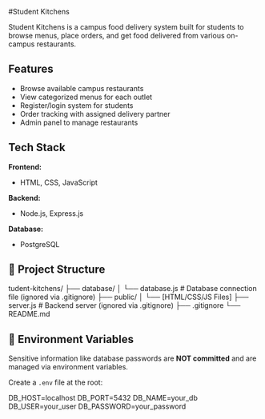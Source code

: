 #Student Kitchens

Student Kitchens is a campus food delivery system built for students to browse menus, place orders, and get food delivered from various on-campus restaurants.

## Features

- Browse available campus restaurants
- View categorized menus for each outlet
- Register/login system for students
- Order tracking with assigned delivery partner
- Admin panel to manage restaurants

##  Tech Stack

**Frontend:**
- HTML, CSS, JavaScript

**Backend:**
- Node.js, Express.js

**Database:**
- PostgreSQL

## 📁 Project Structure
tudent-kitchens/
├── database/
│ └── database.js # Database connection file (ignored via .gitignore)
├── public/
│ └── [HTML/CSS/JS Files]
├── server.js # Backend server (ignored via .gitignore)
├── .gitignore
└── README.md


## 🔐 Environment Variables

Sensitive information like database passwords are **NOT committed** and are managed via environment variables.

Create a `.env` file at the root:

DB_HOST=localhost
DB_PORT=5432
DB_NAME=your_db
DB_USER=your_user
DB_PASSWORD=your_password

